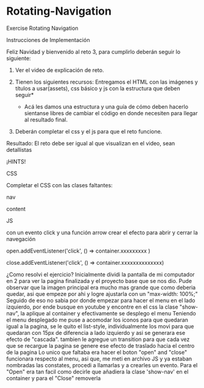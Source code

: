 # Rotating-Navigation
Exercise Rotating Navigation

Instrucciones de Implementación

Feliz Navidad y bienvenido al reto 3, para cumplirlo deberán seguir lo siguiente:

1. Ver el video de explicación de reto.

2. Tienen los siguientes recursos: Entregamos el HTML con las imágenes y títulos a usar(assets), css básico y js con la estructura que deben seguir*
   
   * Acá les damos una estructura y una guía de cómo deben hacerlo sientanse libres de cambiar el código en donde necesiten para llegar al resultado final.

3. Deberán completar el css y el js para que el reto funcione.

Resultado: El reto debe ser igual al que visualizan en el video, sean detallistas

¡HINTS!

CSS

Completar el CSS con las clases faltantes:

nav 

content


JS

con un evento click y una función arrow crear el efecto para abrir y cerrar la navegación

open.addEventListener('click', () => container.xxxxxxxxx )

close.addEventListener('click', () => container.xxxxxxxxxxxxxx)


¿Como resolvi el ejercicio?
Inicialmente dividi la pantalla de mi computador en 2 para ver la pagina finalizada y el proyecto base que se nos dio.
Pude observar que la imagen principal era mucho mas grande que como deberia quedar, asi que empeze por ahi y logre ajustarla con un "max-width: 100%;"
Seguido de eso no sabia por donde empezar para hacer el menu en el lado izquierdo, por ende busque en youtube y encontre en el css la clase "show-nav", la aplique al container y efectivamente se desplego el menu
Teniendo el menu desplegado me puse a acomodar los iconos para que quedaran igual a la pagina, se le quito el list-style, individualmente los movi para que quedaran con 15px de diferencia a lado izquierdo y asi se generara ese efecto de "cascada". tambien le agregue un transition para que cada vez que se recargue la pagina se genere ese efecto de traslado hacia el centro de la pagina
Lo unico que faltaba era hacer el boton "open" and "close" funcionara respecto al menu, asi que, me meti en archivo JS y ya estaban nombradas las constates, procedi a llamarlas y a crearles un evento. Para el "Open" era tan facil como decirle que añadiera la clase 'show-nav' en el container y para el "Close" removerla
